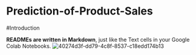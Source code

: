# Prediction-of-Product-Sales

#Introduction

**READMEs are written in Markdown**, just like the Text cells in your Google Colab Notebooks.
![40274d3f-dd79-4c8f-8537-c18edd174b13](https://github.com/user-attachments/assets/54006e7d-0ccc-448b-b0b4-01a9f1dafbb9)
